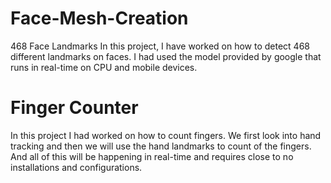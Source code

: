 # Face-Mesh-Creation
468 Face Landmarks
In this project, I have worked on  how to detect 468 different landmarks on faces. I had used the model provided by google that runs in real-time on CPU and mobile devices.

# Finger Counter
In this project I had worked on  how to count fingers. We first look into hand tracking and then we will use the hand landmarks to count of the fingers. And all of this will be happening in real-time and requires close to no installations and configurations.
